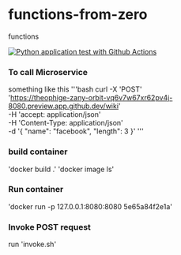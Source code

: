 # functions-from-zero
functions

[![Python application test with Github Actions](https://github.com/TheOphige/functions-from-zero/actions/workflows/main.yml/badge.svg?branch=main)](https://github.com/TheOphige/functions-from-zero/actions/workflows/main.yml)


### To call Microservice

something like this
'''bash
curl -X 'POST' \
  'https://theophige-zany-orbit-vq6v7w67xr62pv4j-8080.preview.app.github.dev/wiki' \
  -H 'accept: application/json' \
  -H 'Content-Type: application/json' \
  -d '{
  "name": "facebook",
  "length": 3
}'
'''

### build container

'docker build .'
'docker image ls'

### Run container
'docker run -p 127.0.0.1:8080:8080 5e65a84f2e1a'

### Invoke POST request

run 'invoke.sh'